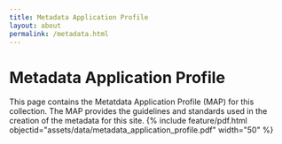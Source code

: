 ```yaml
---
title: Metadata Application Profile
layout: about
permalink: /metadata.html
---
```


# Metadata Application Profile
This page contains the Metatdata Application Profile (MAP) for this collection. The MAP provides the guidelines and standards used in the creation of the metadata for this site.
{% include feature/pdf.html objectid="assets/data/metadata_application_profile.pdf" width="50" %}
